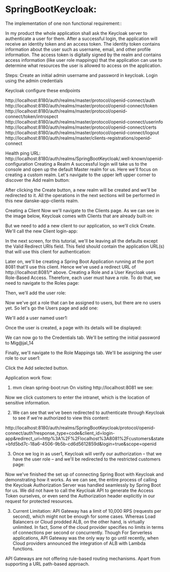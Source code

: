 # SpringBootKeycloak:

The implementation of one non functional requirement::

In my product the whole application shall ask the Keycloak server to authenticate a user for them. After a successful login, the application will receive an identity token and an access token. The identity token contains information about the user such as username, email, and other profile information. The access token is digitally signed by the realm and contains access information (like user role mappings) that the application can use to determine what resources the user is allowed to access on the application.
 



Steps:
Create an initial admin username and password in keycloak. Login using the admin credentials 


Keycloak configure these endpoints

http://localhost:8180/auth/realms/master/protocol/openid-connect/auth
http://localhost:8180/auth/realms/master/protocol/openid-connect/token
http://localhost:8180/auth/realms/master/protocol/openid-connect/token/introspect
http://localhost:8180/auth/realms/master/protocol/openid-connect/userinfo
http://localhost:8180/auth/realms/master/protocol/openid-connect/certs
http://localhost:8180/auth/realms/master/protocol/openid-connect/logout
http://localhost:8180/auth/realms/master/clients-registrations/openid-connect

Health ping URL:
http://localhost:8180/auth/realms/SpringBootKeycloak/.well-known/openid-configuration
Creating a Realm
A  successful login will take us to the console and open up the default Master realm for us. Here we'll focus on creating a custom realm. Let's navigate to the upper left upper corner to discover the Add realm button:

After clicking the Create button, a new realm will be created and we'll be redirected to it. All the operations in the next sections will be performed in this new danske-app-clients realm.

Creating a Client
Now we'll navigate to the Clients page. As we can see in the image below, Keycloak comes with Clients that are already built-in:

But we need to add a new client to our application, so we'll click Create. We'll call the new Client login-app:

In the next screen, for this tutorial, we'll be leaving all the defaults except the Valid Redirect URIs field. This field should contain the application URL(s) that will use this client for authentication:

Later on, we'll be creating a Spring Boot Application running at the port 8081 that'll use this client. Hence we've used a redirect URL of http://localhost:8081/* above.
Creating a Role and a User
Keycloak uses Role-Based Access. Therefore, each user must have a role.
To do that, we need to navigate to the Roles page:

Then, we'll add the user role:

Now we've got a role that can be assigned to users, but there are no users yet. So let's go the Users page and add one:
 

We'll add a user named user1:

Once the user is created, a page with its details will be displayed:

We can now go to the Credentials tab. We'll be setting the initial password to Mig@jal_14

Finally, we'll navigate to the Role Mappings tab. We'll be assigning the user role to our user1:
 


Click the Add selected button.






Application work flow:

1.	mvn clean spring-boot:run
On visiting http://localhost:8081 we see:
 
Now we click customers to enter the intranet, which is the location of sensitive information.


2. 	We can see that we've been redirected to authenticate through Keycloak to see if we're authorized to view this content:

http://localhost:8180/auth/realms/SpringBootKeycloak/protocol/openid-connect/auth?response_type=code&client_id=login-app&redirect_uri=http%3A%2F%2Flocalhost%3A8081%2Fcustomers&state=bfd5bd7c-18a6-4506-9b5b-cd6d5612859d&login=true&scope=openid

3.	Once we log in as user1, Keycloak will verify our authorization – that we have the user role – and we'll be redirected to the restricted customers page:

Now we've finished the set up of connecting Spring Boot with Keycloak and demonstrating how it works.
As we can see, the entire process of calling the Keycloak Authorization Server was handled seamlessly by Spring Boot for us. We did not have to call the Keycloak API to generate the Access Token ourselves, or even send the Authorization header explicitly in our request for protected resources.

3. Current Limitation:
API Gateway has a limit of 10,000 RPS (requests per second), which might not be enough for some cases. Whereas Load Balancers or Cloud prodded ALB, on the other hand, is virtually unlimited. In fact, Some of the cloud provider specifies no limits in terms of connections per second or concurrently. Though For Serverless applications, API Gateway was the only way to go until recently, when Cloud providers announced the integration of ALB with Lambda functions.
 
API Gateways are not offering rule-based routing mechanisms. Apart from supporting a URL path-based approach.

